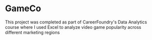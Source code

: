 # GameCo
This project was completed as part of CareerFoundry's Data Analytics course where I used Excel to analyze video game popularity across different marketing regions

